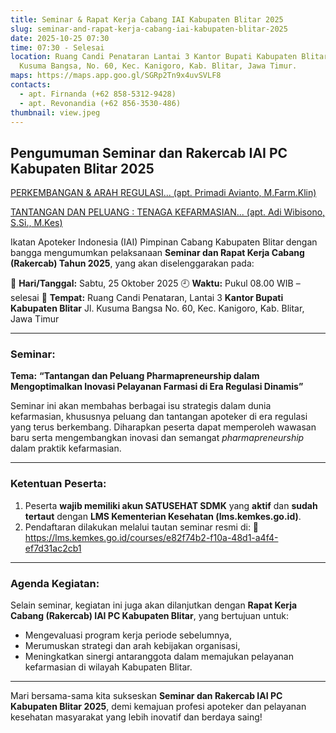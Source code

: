 ```yaml
---
title: Seminar & Rapat Kerja Cabang IAI Kabupaten Blitar 2025
slug: seminar-and-rapat-kerja-cabang-iai-kabupaten-blitar-2025
date: 2025-10-25 07:30
time: 07:30 - Selesai
location: Ruang Candi Penataran Lantai 3 Kantor Bupati Kabupaten Blitar,  Jl.
  Kusuma Bangsa, No. 60, Kec. Kanigoro, Kab. Blitar, Jawa Timur.
maps: https://maps.app.goo.gl/SGRp2Tn9x4uvSVLF8
contacts:
  - apt. Firnanda (+62 858-5312-9428)
  - apt. Revonandia (+62 856-3530-486)
thumbnail: view.jpeg
---
```

## **Pengumuman Seminar dan Rakercab IAI PC Kabupaten Blitar 2025**

[PERKEMBANGAN & ARAH REGULASI... (apt. Primadi Avianto, M.Farm.Klin)](v1_perkembangan_regulasi_-_arah_perkembangan_praktik_apoteker.pdf "File")

[](v1_perkembangan_regulasi_-_arah_perkembangan_praktik_apoteker.pdf "File")

[ TANTANGAN DAN PELUANG : TENAGA KEFARMASIAN... (apt. Adi Wibisono, S.Si., M.Kes)](blitarkab_tenagakefarmasianpharmapreneurship.pdf "File")



Ikatan Apoteker Indonesia (IAI) Pimpinan Cabang Kabupaten Blitar dengan bangga mengumumkan pelaksanaan **Seminar dan Rapat Kerja Cabang (Rakercab) Tahun 2025**, yang akan diselenggarakan pada:

📅 **Hari/Tanggal:** Sabtu, 25 Oktober 2025
🕘 **Waktu:** Pukul 08.00 WIB – selesai
📍 **Tempat:** Ruang Candi Penataran, Lantai 3
**Kantor Bupati Kabupaten Blitar**
Jl. Kusuma Bangsa No. 60, Kec. Kanigoro, Kab. Blitar, Jawa Timur

- - -

### **Seminar:**

**Tema:**
**“Tantangan dan Peluang Pharmapreneurship dalam Mengoptimalkan Inovasi Pelayanan Farmasi di Era Regulasi Dinamis”**

Seminar ini akan membahas berbagai isu strategis dalam dunia kefarmasian, khususnya peluang dan tantangan apoteker di era regulasi yang terus berkembang. Diharapkan peserta dapat memperoleh wawasan baru serta mengembangkan inovasi dan semangat *pharmapreneurship* dalam praktik kefarmasian.

- - -

### **Ketentuan Peserta:**

1. Peserta **wajib memiliki akun SATUSEHAT SDMK** yang **aktif** dan **sudah tertaut** dengan **LMS Kementerian Kesehatan (lms.kemkes.go.id)**.
2. Pendaftaran dilakukan melalui tautan seminar resmi di:
   🔗 <https://lms.kemkes.go.id/courses/e82f74b2-f10a-48d1-a4f4-ef7d31ac2cb1>

- - -

### **Agenda Kegiatan:**

Selain seminar, kegiatan ini juga akan dilanjutkan dengan **Rapat Kerja Cabang (Rakercab) IAI PC Kabupaten Blitar**, yang bertujuan untuk:

* Mengevaluasi program kerja periode sebelumnya,
* Merumuskan strategi dan arah kebijakan organisasi,
* Meningkatkan sinergi antaranggota dalam memajukan pelayanan kefarmasian di wilayah Kabupaten Blitar.

- - -

Mari bersama-sama kita sukseskan **Seminar dan Rakercab IAI PC Kabupaten Blitar 2025**, demi kemajuan profesi apoteker dan pelayanan kesehatan masyarakat yang lebih inovatif dan berdaya saing!